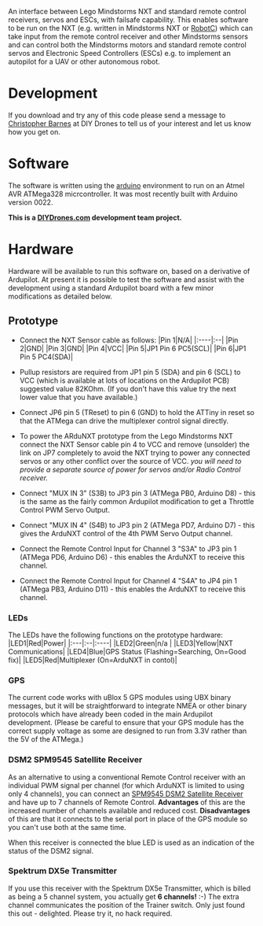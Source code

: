 An interface between Lego Mindstorms NXT and standard remote control receivers, servos and ESCs, with failsafe capability.  This enables software to be run on the NXT (e.g. written in Mindstorms NXT or [RobotC](http://www.robotc.net)) which can take input from the remote control receiver and other Mindstorms sensors and can control both the Mindstorms motors and standard remote control servos and Electronic Speed Controllers (ESCs) e.g. to implement an autopilot for a UAV or other autonomous robot.
# Development #
If you download and try any of this code please send a message to [Christopher Barnes](http://diydrones.com/profile/ChristopherBarnes) at DIY Drones to tell us of your interest and let us know how you get on.

# Software #
The software is written using the [arduino](http://www.arduino.cc) environment to run on an Atmel AVR ATMega328 micrcontroller. It was most recently built with Arduino version 0022.

**This is a [DIYDrones.com](http://www.diydrones.com) development team project.**
# Hardware #
Hardware will be available to run this software on, based on a derivative of Ardupilot.  At present it is possible to test the software and assist with the development using a standard Ardupilot board with a few minor modifications as detailed below.

## Prototype ##
  * Connect the NXT Sensor cable as follows:
|Pin 1|N/A|
|:----|:--|
|Pin 2|GND|
|Pin 3|GND|
|Pin 4|VCC|
|Pin 5|JP1 Pin 6 PC5(SCL)|
|Pin 6|JP1 Pin 5 PC4(SDA)|

  * Pullup resistors are required from JP1 pin 5 (SDA) and pin 6 (SCL) to VCC (which is available at lots of locations on the Ardupilot PCB) suggested value 82KOhm. (If you don't have this value try the next lower value that you have available.)
  * Connect JP6 pin 5 (TReset) to pin 6 (GND) to hold the ATTiny in reset so that the ATMega can drive the multiplexer control signal directly.
  * To power the ARduNXT prototype from the Lego Mindstorms NXT connect the NXT Sensor cable pin 4 to VCC and remove (unsolder) the link on JP7 completely to avoid the NXT trying to power any connected servos or any other conflict over the source of VCC. _you will need to provide a separate source of power for servos and/or Radio Control receiver._
  * Connect "MUX IN 3" (S3B) to JP3 pin 3 (ATMega PB0, Arduino D8) - this is the same as the fairly common Ardupilot modification to get a Throttle Control PWM Servo Output.
  * Connect "MUX IN 4" (S4B) to JP3 pin 2 (ATMega PD7, Arduino D7) - this gives the ArduNXT control of the 4th PWM Servo Output channel.
  * Connect the Remote Control Input for Channel 3 "S3A" to JP3 pin 1 (ATMega PD6, Arduino D6) - this enables the ArduNXT to receive this channel.
  * Connect the Remote Control Input for Channel 4 "S4A" to JP4 pin 1 (ATMega PB3, Arduino D11) - this enables the ArduNXT to receive this channel.

### LEDs ###
The LEDs have the following functions on the prototype hardware:
|LED1|Red|Power|
|:---|:--|:----|
|LED2|Green|n/a  |
|LED3|Yellow|NXT Communications|
|LED4|Blue|GPS Status (Flashing=Searching, On=Good fix)|
|LED5|Red|Multiplexer (On=ArduNXT in contol)|

### GPS ###
The current code works with uBlox 5 GPS modules using UBX binary messages, but it will be straightforward to integrate NMEA or other binary protocols which have already been coded in the main Ardupilot development. (Please be careful to ensure that your GPS module has the correct supply voltage as some are designed to run from 3.3V rather than the 5V of the ATMega.)

### DSM2 SPM9545 Satellite Receiver ###
As an alternative to using a conventional Remote Control receiver with an individual PWM signal per channel (for which ArduNXT is limited to using only 4 channels), you can connect an [SPM9545 DSM2 Satellite Receiver](http://www.spektrumrc.com/Products/Default.aspx?ProdID=SPM9545) and have up to 7 channels of Remote Control.
**Advantages** of this are the increased number of channels available and reduced cost.
**Disadvantages** of this are that it connects to the serial port in place of the GPS module so you can't use both at the same time.

When this receiver is connected the blue LED is used as an indication of the status of the DSM2 signal.

### Spektrum DX5e Transmitter ###
If you use this receiver with the Spektrum DX5e Transmitter, which is billed as being a 5 channel system, you actually get **6 channels!** :-) The extra channel communicates the position of the Trainer switch.  Only just found this out - delighted.  Please try it, no hack required.